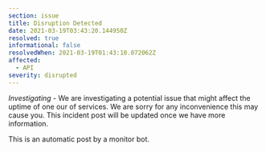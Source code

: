 ```yaml
---
section: issue
title: Disruption Detected
date: 2021-03-19T03:43:20.144950Z
resolved: true
informational: false
resolvedWhen: 2021-03-19T01:43:10.072062Z
affected:
  - API
severity: disrupted
---
```

*Investigating* - We are investigating a potential issue that might affect the uptime of one our of services. We are sorry for any inconvenience this may cause you. This incident post will be updated once we have more information.

This is an automatic post by a monitor bot.
        